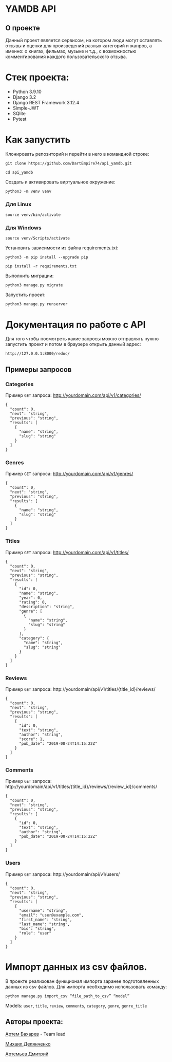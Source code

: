 # YAMDB API

## О проекте

Данный проект является сервисом, на котором люди могут оставлять отзывы и оценки для произведений разных категорий и жанров, а именно: о книгах, фильмах, музыке и т.д., с возможностью комментирования каждого пользовательского отзыва.

# Стек проекта:

- Python 3.9.10
- Django 3.2
- Django REST Framework 3.12.4
- Simple-JWT
- SQlite
- Pytest

# Как запустить

Клонировать репозиторий и перейти в него в командной строке:

```
git clone https://github.com/DartEmpire74/api_yamdb.git
```

```
cd api_yamdb
```

Cоздать и активировать виртуальное окружение:

```
python3 -m venv venv
```

### Для Linux

```
source venv/bin/activate
```

### Для Windows

```
source venv/Scripts/activate
```

Установить зависимости из файла requirements.txt:

```
python3 -m pip install --upgrade pip
```

```
pip install -r requirements.txt
```

Выполнить миграции:

```
python3 manage.py migrate
```

Запустить проект:

```
python3 manage.py runserver
```

# Документация по работе с API

Для того чтобы посмотреть какие запросы можно отправлять нужно запустить проект и потом в браузере открыть данный адрес:

```
http://127.0.0.1:8000/redoc/
```

## Примеры запросов 

### Categories
Пример `GET` запроса: http://yourdomain.com/api/v1/categories/

```
{
  "count": 0,
  "next": "string",
  "previous": "string",
  "results": [
    {
      "name": "string",
      "slug": "string"
    }
  ]
}
```

### Genres
Пример `GET` запроса: http://yourdomain.com/api/v1/genres/

```
{
  "count": 0,
  "next": "string",
  "previous": "string",
  "results": [
    {
      "name": "string",
      "slug": "string"
    }
  ]
}
```

### Titles

Пример `GET` запроса: http://yourdomain.com/api/v1/titles/

```
{
  "count": 0,
  "next": "string",
  "previous": "string",
  "results": [
    {
      "id": 0,
      "name": "string",
      "year": 0,
      "rating": 0,
      "description": "string",
      "genre": [
        {
          "name": "string",
          "slug": "string"
        }
      ],
      "category": {
        "name": "string",
        "slug": "string"
      }
    }
  ]
}
```

### Reviews

Пример `GET` запроса: http://yourdomain/api/v1/titles/{title_id}/reviews/

```
{
  "count": 0,
  "next": "string",
  "previous": "string",
  "results": [
    {
      "id": 0,
      "text": "string",
      "author": "string",
      "score": 1,
      "pub_date": "2019-08-24T14:15:22Z"
    }
  ]
}
```
### Comments

Пример `GET` запроса: http://yourdomain/api/v1/titles/{title_id}/reviews/{review_id}/comments/

```
{
  "count": 0,
  "next": "string",
  "previous": "string",
  "results": [
    {
      "id": 0,
      "text": "string",
      "author": "string",
      "pub_date": "2019-08-24T14:15:22Z"
    }
  ]
}
```

### Users

Пример `GET` запроса: http://yourdomain/api/v1/users/

```
{
  "count": 0,
  "next": "string",
  "previous": "string",
  "results": [
    {
      "username": "string",
      "email": "user@example.com",
      "first_name": "string",
      "last_name": "string",
      "bio": "string",
      "role": "user"
    }
  ]
}
```


# Импорт данных из csv файлов.
В проекте реализован функционал импорта заранее подготовленных данных из csv файлов.
Для импорта необходимо использовать команду:

```
python manage.py import_csv “file_path_to_csv” “model”
```
Models: `user`, `title`, `review`, `comments`, `category`, `genre`, `genre_title`



## Авторы проекта:
[Артем Бахарев](https://github.com/DartEmpire74) - Team lead

[Михаил Делянченко](https://github.com/MihaDemon)

[Артемьев Дмитрий](https://github.com/ArtemevD)
